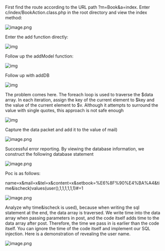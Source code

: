 First find the route according to the URL path ?m=Book&a=index. Enter c/index/BookAction.class.php in the root directory and view the index method:

![image.png](https://cdn.nlark.com/yuque/0/2024/png/25983428/1706883555805-75d5fdd2-d063-4347-86eb-b02d7cf538e4.png)

Enter the add function directly:  

![img](https://cdn.nlark.com/yuque/0/2024/png/25983428/1706884783355-a9a345ab-b609-45f3-96da-8ff3c5281653.png)

Follow up the addModel function:

![img](https://cdn.nlark.com/yuque/0/2024/png/25983428/1706884797289-4c09f25f-503b-4991-98ea-a1e792e62a0d.png)

Follow up with addDB

![img](https://cdn.nlark.com/yuque/0/2024/png/25983428/1706884830681-8ae4a679-335c-4166-96b2-d471ffdf81cb.png)

The problem comes here. The foreach loop is used to traverse the $data array. In each iteration, assign the key of the current element to $key and the value of the current element to $v. Although it attempts to surround the value with single quotes, this approach is not safe enough

![img](https://cdn.nlark.com/yuque/0/2024/png/25983428/1706884912674-871fce38-e82e-473e-93b5-c0aeff0a76a2.png)

Capture the data packet and add it to the value of mail)

![image.png](https://cdn.nlark.com/yuque/0/2024/png/25983428/1706885812666-56af3117-8769-4bf4-b807-ac6b2f10616b.png?x-oss-process=image%2Fresize%2Cw_937%2Climit_0)

Successful error reporting. By viewing the database information, we construct the following database statement

![image.png](https://cdn.nlark.com/yuque/0/2024/png/25983428/1706885869365-01e2a94e-edcb-4485-af19-085cb98decad.png)

Poc is as follows:

name=x&mail=x&tel=x&content=x&setbook=%E6%8F%90%E4%BA%A4&time&ischeck)values(user(),1,1,1,1,1,1)#=1

![image.png](https://cdn.nlark.com/yuque/0/2024/png/25983428/1706885967037-18ddd7e9-a348-476c-8bc9-e63a3bcf9841.png?x-oss-process=image%2Fresize%2Cw_937%2Climit_0)

Analyze why time&ischeck is used), because when writing the sql statement at the end, the data array is traversed. We write time into the data array when passing parameters in post, and the code itself adds time to the data array after post. Therefore, the time we pass in is earlier than the code itself. You can ignore the time of the code itself and implement our SQL injection. Here is a demonstration of revealing the user name.

![image.png](https://cdn.nlark.com/yuque/0/2024/png/25983428/1706886108765-d8a4820f-55c5-4818-a41f-31818fc41767.png) 

